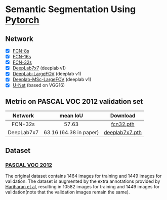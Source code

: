 # Semantic Segmentation Using [Pytorch](http://pytorch.org/)

## Network

- [x] [FCN-8s](https://arxiv.org/abs/1605.06211)
- [x] [FCN-16s](https://arxiv.org/abs/1605.06211)
- [x] [FCN-32s](https://arxiv.org/abs/1605.06211)
- [x] [DeepLab7x7](https://arxiv.org/abs/1412.7062) (deeplab v1)
- [x] [DeepLab-LargeFOV](https://arxiv.org/abs/1412.7062) (deeplab v1)
- [x] [Deeplab-MSc-LargeFOV](https://arxiv.org/abs/1412.7062) (deeplab v1)
- [x] [U-Net](https://arxiv.org/abs/1505.04597) (based on VGG16)
## Metric on PASCAL VOC 2012 validation set
Network|mean IoU|Download
:---:|:---:|:---:
FCN-32s|57.63|[fcn32.pth](https://pan.baidu.com/s/1bpMzsOB)
DeepLab7x7|63.16 (64.38 in paper)|[deeplab7x7.pth](https://pan.baidu.com/s/1dFtUXqT)

## Dataset

### [PASCAL VOC 2012](http://host.robots.ox.ac.uk/pascal/VOC/voc2012/#citation)
The original dataset contains 1464 images for training and 1449 images for validation. The dataset is augmented by the extra annotations provided by [Hariharan et al](http://home.bharathh.info/pubs/codes/SBD/download.html), resulting in 10582 images for training and 1449 images for validation(note that the validation images remain the same).
